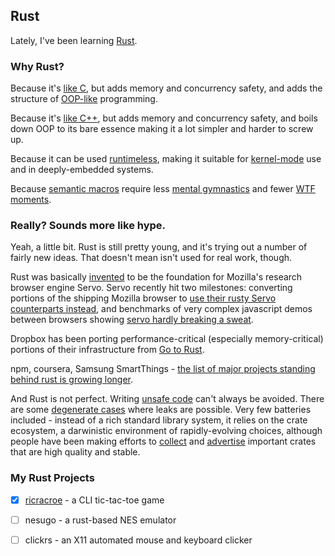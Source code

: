 ## Rust

Lately, I've been learning [Rust](https://www.rust-lang.org/).

### Why Rust?

Because it's [like C](https://locka99.gitbooks.io/a-guide-to-porting-c-to-rust/content/), but adds memory and concurrency safety, and adds the structure of [OOP-like](https://www.reddit.com/r/rust/comments/27sbgr/oop_in_rust/) programming.

Because it's [like C++](https://locka99.gitbooks.io/a-guide-to-porting-c-to-rust/content/), but adds memory and concurrency safety, and boils down OOP to its bare essence making it a lot simpler and harder to screw up.

Because it can be used [runtimeless](https://www.rust-lang.org/en-US/faq.html#does-rust-have-a-runtime), making it suitable for [kernel-mode](https://github.com/tsgates/rust.ko/blob/master/src/lib.rs) use and in deeply-embedded systems.

Because [semantic macros](https://danielkeep.github.io/tlborm/book/mbe-syn-source-analysis.html) require less [mental gymnastics](http://www.ioccc.org/) and fewer [WTF moments](http://thedailywtf.com/).

### Really?  Sounds more like hype.

Yeah, a little bit. Rust is still pretty young, and it's trying out a number of fairly new ideas.  That doesn't mean isn't used for real work, though.

Rust was basically [invented](https://en.wikipedia.org/wiki/Rust_(programming_language)#History) to be the foundation for Mozilla's research browser engine Servo.  Servo recently hit two milestones: converting portions of the shipping Mozilla browser to [use their rusty Servo counterparts instead](https://wiki.mozilla.org/Oxidation), and benchmarks of very complex javascript demos between browsers showing [servo hardly breaking a sweat](https://www.youtube.com/watch?v=u0hYIRQRiws).

Dropbox has been porting performance-critical (especially memory-critical) portions of their infrastructure from [Go to Rust](https://news.ycombinator.com/item?id=11282948).

npm, coursera, Samsung SmartThings - [the list of major projects standing behind rust is growing longer](https://www.rust-lang.org/en-US/friends.html).

And Rust is not perfect.  Writing [unsafe code](https://doc.rust-lang.org/beta/nomicon/meet-safe-and-unsafe.html) can't always be avoided.  There are some [degenerate cases](https://doc.rust-lang.org/beta/nomicon/leaking.html) where leaks are possible.  Very few batteries included - instead of a rich standard library system, it relies on the crate ecosystem, a darwinistic environment of rapidly-evolving choices, although people have been making efforts to [collect](https://github.com/brson/stdx) and [advertise](https://github.com/llogiq/stdx-dev) important crates that are high quality and stable.


### My Rust Projects
- [x] [ricracroe](https://github.com/compenguy/ricracroe) - a CLI tic-tac-toe game
- [ ] nesugo - a rust-based NES emulator
- [ ] clickrs - an X11 automated mouse and keyboard clicker

